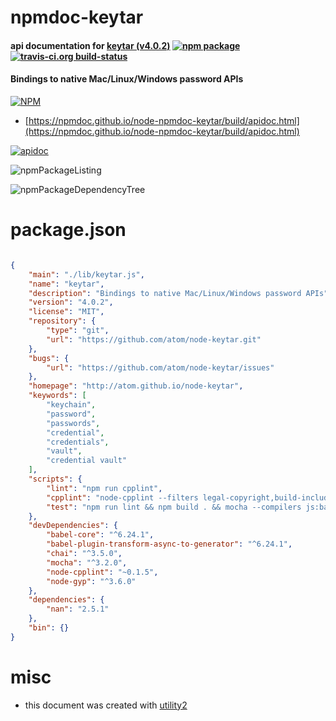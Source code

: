 # npmdoc-keytar

#### api documentation for  [keytar (v4.0.2)](http://atom.github.io/node-keytar)  [![npm package](https://img.shields.io/npm/v/npmdoc-keytar.svg?style=flat-square)](https://www.npmjs.org/package/npmdoc-keytar) [![travis-ci.org build-status](https://api.travis-ci.org/npmdoc/node-npmdoc-keytar.svg)](https://travis-ci.org/npmdoc/node-npmdoc-keytar)

#### Bindings to native Mac/Linux/Windows password APIs

[![NPM](https://nodei.co/npm/keytar.png?downloads=true&downloadRank=true&stars=true)](https://www.npmjs.com/package/keytar)

- [https://npmdoc.github.io/node-npmdoc-keytar/build/apidoc.html](https://npmdoc.github.io/node-npmdoc-keytar/build/apidoc.html)

[![apidoc](https://npmdoc.github.io/node-npmdoc-keytar/build/screenCapture.buildCi.browser.%252Ftmp%252Fbuild%252Fapidoc.html.png)](https://npmdoc.github.io/node-npmdoc-keytar/build/apidoc.html)

![npmPackageListing](https://npmdoc.github.io/node-npmdoc-keytar/build/screenCapture.npmPackageListing.svg)

![npmPackageDependencyTree](https://npmdoc.github.io/node-npmdoc-keytar/build/screenCapture.npmPackageDependencyTree.svg)



# package.json

```json

{
    "main": "./lib/keytar.js",
    "name": "keytar",
    "description": "Bindings to native Mac/Linux/Windows password APIs",
    "version": "4.0.2",
    "license": "MIT",
    "repository": {
        "type": "git",
        "url": "https://github.com/atom/node-keytar.git"
    },
    "bugs": {
        "url": "https://github.com/atom/node-keytar/issues"
    },
    "homepage": "http://atom.github.io/node-keytar",
    "keywords": [
        "keychain",
        "password",
        "passwords",
        "credential",
        "credentials",
        "vault",
        "credential vault"
    ],
    "scripts": {
        "lint": "npm run cpplint",
        "cpplint": "node-cpplint --filters legal-copyright,build-include,build-namespaces src/*.cc",
        "test": "npm run lint && npm build . && mocha --compilers js:babel-core/register spec/"
    },
    "devDependencies": {
        "babel-core": "^6.24.1",
        "babel-plugin-transform-async-to-generator": "^6.24.1",
        "chai": "^3.5.0",
        "mocha": "^3.2.0",
        "node-cpplint": "~0.1.5",
        "node-gyp": "^3.6.0"
    },
    "dependencies": {
        "nan": "2.5.1"
    },
    "bin": {}
}
```



# misc
- this document was created with [utility2](https://github.com/kaizhu256/node-utility2)
